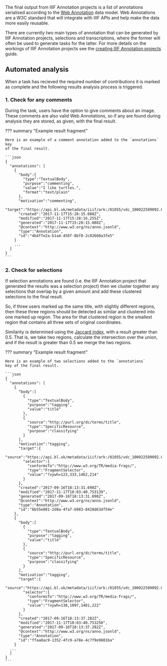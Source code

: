 The final output from IIIF Annotation projects is a list of annotations
serialised according to the [Web Annotation](https://www.w3.org/annotation/)
data model. Web Annotations are a W3C standard that will integrate with IIIF
APIs and help make the data more easily reusable.

There are currently two main types of annotation that can be generated by
IIIF Annotation projects, selections and transcriptions, where the former
will often be used to generate tasks for the latter. For more details on the
workings of IIIF Annotation projects see the
[creating IIIF Annotation projects](/creating_projects/iiif.md) guide.

## Automated analysis

When a task has recieved the required number of contributions it is marked
as complete and the following results analysis process is triggered.

### 1. Check for any comments

During the task, users have the option to give comments about an image. These
comments are also valid Web Annotations, so if any are found during analysis
they are stored, as given, with the final result.

??? summary "Example result fragment"

    Here is an example of a comment annotation added to the `annotations` key
    of the final result.

    ```json
    {
      "annotations": [
        {
          "body":{
            "type":"TextualBody",
            "purpose":"commenting",
            "value":"I like turtles.",
            "format":"text/plain"
          },
          "motivation":"commenting",
          "target":"https://api.bl.uk/metadata/iiif/ark:/81055/vdc_100022589092.0x0001a3",
          "created":"2017-11-17T15:28:15.088Z",
          "modified":"2017-11-17T15:28:16.255Z",
          "generated":"2017-11-17T15:28:15.088Z",
          "@context":"http://www.w3.org/ns/anno.jsonld",
          "type":"Annotation",
          "id":"4b4ffe2a-b1a4-456f-8bf8-2c02660a3fe5"
        }
        ...
      ]
    }
    ```

### 2. Check for selections

If selection annotations are found (i.e. the IIIF Annotation project that
generated the results was a selection project) then we cluster together any
selections that overlap by a given amount and add these clustered selections
to the final result.

So, if three users marked up the same title, with slightly different regions,
then these three regions should be detected as similar and clustered into one
marked up region. The area for that clustered region is the smallest region
that contains all three sets of original coordinates.

Similarity is determined using the
[Jaccard index](https://en.wikipedia.org/wiki/Jaccard_index), with a result
greater than 0.5. That is, we take two regions, calculate the intersection over
the union, and if the result is greater than 0.5 we merge the two regions.

??? summary "Example result fragment"

    Here is an example of two selections added to the `annotations`
    key of the final result.

    ```json
    {
      "annotations": [
        {
          "body":[
            {
              "type":"TextualBody",
              "purpose":"tagging",
              "value":"title"
            },
            {
              "source":"http://purl.org/dc/terms/title",
              "type":"SpecificResource",
              "purpose":"classifying"
            }
          ],
          "motivation":"tagging",
          "target":{
            "source":"https://api.bl.uk/metadata/iiif/ark:/81055/vdc_100022589092.0x000255",
            "selector":{
              "conformsTo":"http://www.w3.org/TR/media-frags/",
              "type":"FragmentSelector",
              "value":"?xywh=123,333,1462,214"
            }
          },
          "created":"2017-09-16T18:13:31.690Z",
          "modified":"2017-11-17T10:03:40.753139",
          "generated":"2017-09-16T18:13:31.690Z",
          "@context":"http://www.w3.org/ns/anno.jsonld",
          "type":"Annotation",
          "id":"6b55e881-2d8a-4fa7-b983-8428d63df54e"
        },
        {
          "body":[
            {
              "type":"TextualBody",
              "purpose":"tagging",
              "value":"title"
            },
            {
              "source":"http://purl.org/dc/terms/title",
              "type":"SpecificResource",
              "purpose":"classifying"
            }
          ],
          "motivation":"tagging",
          "target":{
            "source":"https://api.bl.uk/metadata/iiif/ark:/81055/vdc_100022589092.0x000255",
            "selector":{
              "conformsTo":"http://www.w3.org/TR/media-frags/",
              "type":"FragmentSelector",
              "value":"?xywh=138,1097,1481,222"
            }
          },
          "created":"2017-09-16T18:13:37.282Z",
          "modified":"2017-11-17T10:03:40.753250",
          "generated":"2017-09-16T18:13:37.282Z",
          "@context":"http://www.w3.org/ns/anno.jsonld",
          "type":"Annotation",
          "id":"ffaa8ac9-1352-4fc9-a78e-4c7f9e9881ba"
        }
      ...
      ]
    }
    ```
